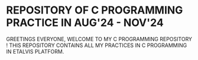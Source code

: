 # REPOSITORY OF C PROGRAMMING PRACTICE IN AUG'24 - NOV'24

GREETINGS EVERYONE, WELCOME TO MY C PROGRAMMING REPOSITORY !
THIS REPOSITORY CONTAINS ALL MY PRACTICES IN C PROGRAMMING IN ETALVIS PLATFORM.

